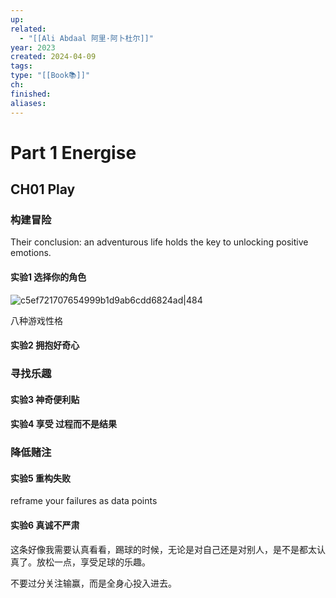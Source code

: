 ```yaml
---
up: 
related:
  - "[[Ali Abdaal 阿里·阿卜杜尔]]"
year: 2023
created: 2024-04-09
tags: 
type: "[[Book📚]]"
ch: 
finished: 
aliases:
---
```

# Part 1 Energise


## CH01 Play

### 构建冒险

Their conclusion: an adventurous life holds the key to unlocking positive emotions.

#### 实验1 选择你的角色




![c5ef721707654999b1d9ab6cdd6824ad|484](https://s1.vika.cn/space/2024/04/09/c5ef721707654999b1d9ab6cdd6824ad)

八种游戏性格


#### 实验2 拥抱好奇心

### 寻找乐趣

#### 实验3 神奇便利贴


#### 实验4 享受 过程而不是结果



### 降低赌注

#### 实验5 重构失败

reframe your failures as data points

#### 实验6 真诚不严肃

这条好像我需要认真看看，踢球的时候，无论是对自己还是对别人，是不是都太认真了。放松一点，享受足球的乐趣。

不要过分关注输赢，而是全身心投入进去。

